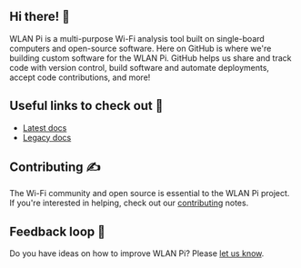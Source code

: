 ## Hi there! 👋

WLAN Pi is a multi-purpose Wi-Fi analysis tool built on single-board computers and open-source software. Here on GitHub is where we're building custom software for the WLAN Pi. GitHub helps us share and track code with version control, build software and automate deployments, accept code contributions, and more!

## Useful links to check out 📃

* [Latest docs](https://userguide.wlanpi.com/wlanpi-v3/)
* [Legacy docs](https://wlan-pi.github.io/wlanpi-documentation/v2/)

## Contributing ✍️

The Wi-Fi community and open source is essential to the WLAN Pi project. If you're interested in helping, check out our [contributing](https://github.com/WLAN-Pi/.github/blob/main/contributing.md) notes.

## Feedback loop 🎤

Do you have ideas on how to improve WLAN Pi? Please [let us know](https://github.com/wlan-pi/feedback).
